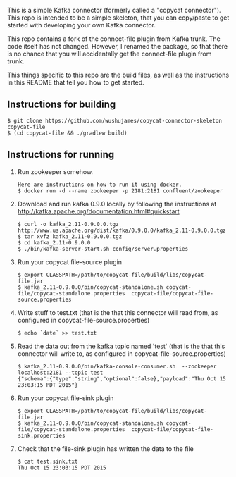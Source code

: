 This is a simple Kafka connector (formerly called a "copycat connector"). This repo is intended to be a simple skeleton, that you can copy/paste to get started with developing your own Kafka connector.

This repo contains a fork of the connect-file plugin from Kafka trunk. The code itself has not changed. However, I renamed the package, so that there is no chance that you will accidentally get the connect-file plugin from trunk.

This things specific to this repo are the build files, as well as the instructions in this README that tell you how to get started.

Instructions for building
-------------------------
```
$ git clone https://github.com/wushujames/copycat-connector-skeleton copycat-file
$ (cd copycat-file && ./gradlew build)
```
    
Instructions for running
------------------------
1.  Run zookeeper somehow.
    ```
    Here are instructions on how to run it using docker.
    $ docker run -d --name zookeeper -p 2181:2181 confluent/zookeeper
    ```

2.  Download and run kafka 0.9.0 locally by following the instructions at http://kafka.apache.org/documentation.html#quickstart
    ```
    $ curl -o kafka_2.11-0.9.0.0.tgz http://www.us.apache.org/dist/kafka/0.9.0.0/kafka_2.11-0.9.0.0.tgz
    $ tar xvfz kafka_2.11-0.9.0.0.tgz
    $ cd kafka_2.11-0.9.0.0
    $ ./bin/kafka-server-start.sh config/server.properties
    ```

3.  Run your copycat file-source plugin
    ```
    $ export CLASSPATH=/path/to/copycat-file/build/libs/copycat-file.jar
    $ kafka_2.11-0.9.0.0/bin/copycat-standalone.sh copycat-file/copycat-standalone.properties  copycat-file/copycat-file-source.properties
    ```
    
4.  Write stuff to test.txt (that is the that this connector will read from, as configured in copycat-file-source.properties)
    ```
    $ echo `date` >> test.txt
    ```
    
5.  Read the data out from the kafka topic named 'test' (that is the that this connector will write to, as configured in copycat-file-source.properties)
    ```
    $ kafka_2.11-0.9.0.0/bin/kafka-console-consumer.sh  --zookeeper localhost:2181 --topic test
    {"schema":{"type":"string","optional":false},"payload":"Thu Oct 15 23:03:15 PDT 2015"}
    ```

6.  Run your copycat file-sink plugin
    ```
    $ export CLASSPATH=/path/to/copycat-file/build/libs/copycat-file.jar
    $ kafka_2.11-0.9.0.0/bin/copycat-standalone.sh copycat-file/copycat-standalone.properties  copycat-file/copycat-file-sink.properties
    ```

7.  Check that the file-sink plugin has written the data to the file
    ```
    $ cat test.sink.txt
    Thu Oct 15 23:03:15 PDT 2015
    ```

